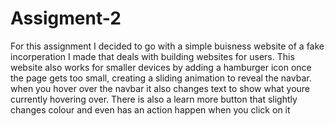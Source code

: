 # Assigment-2

For this assignment I decided to go with a simple buisness website of a fake incorperation I made that deals with building websites for users. This website also works for smaller devices by adding a hamburger icon once the page gets too small, creating a sliding animation to reveal the navbar. when you hover over the navbar it also changes text to show what youre currently hovering over. There is also a learn more button that slightly changes colour and even has an action happen when you click on it
